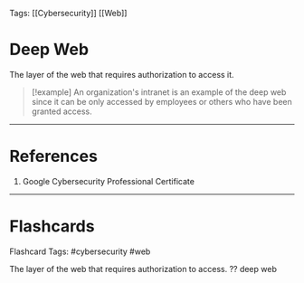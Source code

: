 Tags: [[Cybersecurity]] [[Web]]
# Deep Web

The layer of the web that requires authorization to access it.

>[!example] An organization's intranet is an example of the deep web since it can be only accessed by employees or others who have been granted access.

---
# References

1. Google Cybersecurity Professional Certificate

---
# Flashcards

Flashcard Tags: #cybersecurity #web 

The layer of the web that requires authorization to access.
??
deep web
<!--SR:!2024-05-12,13,290!2024-05-08,10,270-->